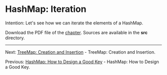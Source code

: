 # HashMap: Iteration

Intention: Let's see how we can iterate the elements of a HashMap.

Download the PDF file of the [chapter](chapter_26.pdf). Sources are available in the <b>src</b> directory. 

<hr>

Next: [TreeMap: Creation and Insertion](chapter_27.md "TreeMap: Creation and Insertion") - TreeMap: Creation and Insertion.

Previous: [HashMap: How to Design a Good Key](chapter_25.md "HashMap: How to Design a Good Key") - HashMap: How to Design a Good Key.